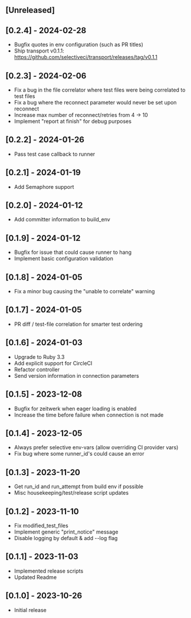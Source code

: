 ## [Unreleased]

## [0.2.4] - 2024-02-28
- Bugfix quotes in env configuration (such as PR titles)
- Ship transport v0.1.1: https://github.com/selectiveci/transport/releases/tag/v0.1.1

## [0.2.3] - 2024-02-06

- Fix a bug in the file correlator where test files were being correlated to test files
- Fix a bug where the reconnect parameter would never be set upon reconnect
- Increase max number of reconnect/retries from 4 -> 10
- Implement "report at finish" for debug purposes

## [0.2.2] - 2024-01-26

- Pass test case callback to runner

## [0.2.1] - 2024-01-19

- Add Semaphore support

## [0.2.0] - 2024-01-12

- Add committer information to build_env

## [0.1.9] - 2024-01-12

- Bugfix for issue that could cause runner to hang
- Implement basic configuration validation

## [0.1.8] - 2024-01-05

- Fix a minor bug causing the "unable to correlate" warning

## [0.1.7] - 2024-01-05

- PR diff / test-file correlation for smarter test ordering

## [0.1.6] - 2024-01-03

- Upgrade to Ruby 3.3
- Add explicit support for CircleCI
- Refactor controller
- Send version information in connection parameters

## [0.1.5] - 2023-12-08

- Bugfix for zeitwerk when eager loading is enabled
- Increase the time before failure when connection is not made

## [0.1.4] - 2023-12-05

- Always prefer selective env-vars (allow overriding CI provider vars)
- Fix bug where some runner_id's could cause an error

## [0.1.3] - 2023-11-20

- Get run_id and run_attempt from build env if possible
- Misc housekeeping/test/release script updates

## [0.1.2] - 2023-11-10

- Fix modified_test_files
- Implement generic "print_notice" message
- Disable logging by default & add --log flag

## [0.1.1] - 2023-11-03

- Implemented release scripts
- Updated Readme

## [0.1.0] - 2023-10-26

- Initial release
